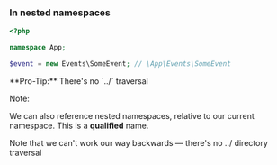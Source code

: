 ### In nested namespaces

```php
<?php

namespace App;

$event = new Events\SomeEvent; // \App\Events\SomeEvent
```

<!-- .element: class="fragment" --> **Pro-Tip:** There's no `../` traversal

Note:

We can also reference nested namespaces, relative to our current namespace. This is a **qualified** name.

Note that we can't work our way backwards — there's no ../ directory traversal

